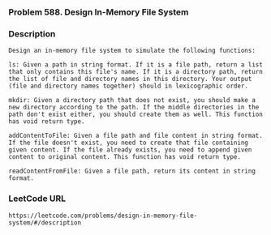 ### Problem 588. Design In-Memory File System

### Description
	Design an in-memory file system to simulate the following functions:

	ls: Given a path in string format. If it is a file path, return a list that only contains this file's name. If it is a directory path, return the list of file and directory names in this directory. Your output (file and directory names together) should in lexicographic order.

	mkdir: Given a directory path that does not exist, you should make a new directory according to the path. If the middle directories in the path don't exist either, you should create them as well. This function has void return type.

	addContentToFile: Given a file path and file content in string format. If the file doesn't exist, you need to create that file containing given content. If the file already exists, you need to append given content to original content. This function has void return type.

	readContentFromFile: Given a file path, return its content in string format.

### LeetCode URL
	https://leetcode.com/problems/design-in-memory-file-system/#/description
